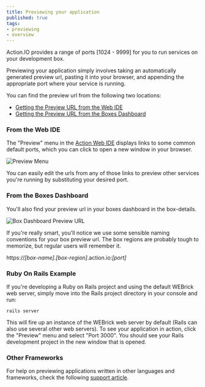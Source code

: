 ```yaml
---
title: Previewing your application
published: true
tags:
- previewing
- overview
---
```


Action.IO provides a range of ports [1024 - 9999] for you to run services on your development box.

Previewing your application simply involves taking an automatically generated <span class="tag">preview url</span>, pasting it into your browser, and appending the appropriate port where your service is running.

You can find the <span class="tag">preview url</span> from the following two locations:

* [Getting the Preview URL from the Web IDE](#preview-webide)
* [Getting the Preview URL from the Boxes Dashboard](#preview-boxindex")

<a name="preview-webide"></a>
### From the Web IDE

The "Preview" menu in the [Action Web IDE](http://help.action.io/customer/portal/topics/364285-action-web-ide/articles) displays links to some common default ports, which you can click to open a new window in your browser.

![Preview Menu](https://raw.github.com/action-io/action-assets/master/support/screenshots/preview-menu.png)

You can easily edit the urls from any of those links to preview other services you're running by substituting your desired port.

<a name="preview-boxindex"></a>
### From the Boxes Dashboard

You'll also find your <span class="tag">preview url</span> in your boxes dashboard in the box-details.

![Box Dashboard Preview URL](https://raw.github.com/action-io/action-assets/master/support/screenshots/box-preview-url.png)

If you're really smart, you'll notice we use some sensible naming conventions for your box preview url.  The box regions are probably tough to memorize, but regular users will remember it.

https://*[box-name]*.*[box-region]*.action.io:*[port]*

### Ruby On Rails Example

If you're developing a Ruby on Rails project and using the default WEBrick web server, simply move into the Rails project directory in your console and run:

    rails server

This will fire up an instance of the WEBrick web server by default (Rails can also use several other web servers). To see your application in action, click the "Preview" menu and select "Port 3000". You should see your Rails development project in the new window that is opened.

### Other Frameworks

For help on previewing applications written in other languages and frameworks, check the following [support article](http://help.action.io/customer/portal/articles/1000558-problems-running-server-on-localhost).

